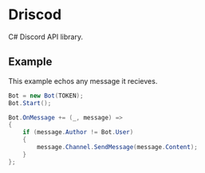 # Driscod
 C# Discord API library.

## Example

This example echos any message it recieves.

```cs
Bot = new Bot(TOKEN);
Bot.Start();

Bot.OnMessage += (_, message) =>
{
    if (message.Author != Bot.User)
    {
        message.Channel.SendMessage(message.Content);
    }
};
```
